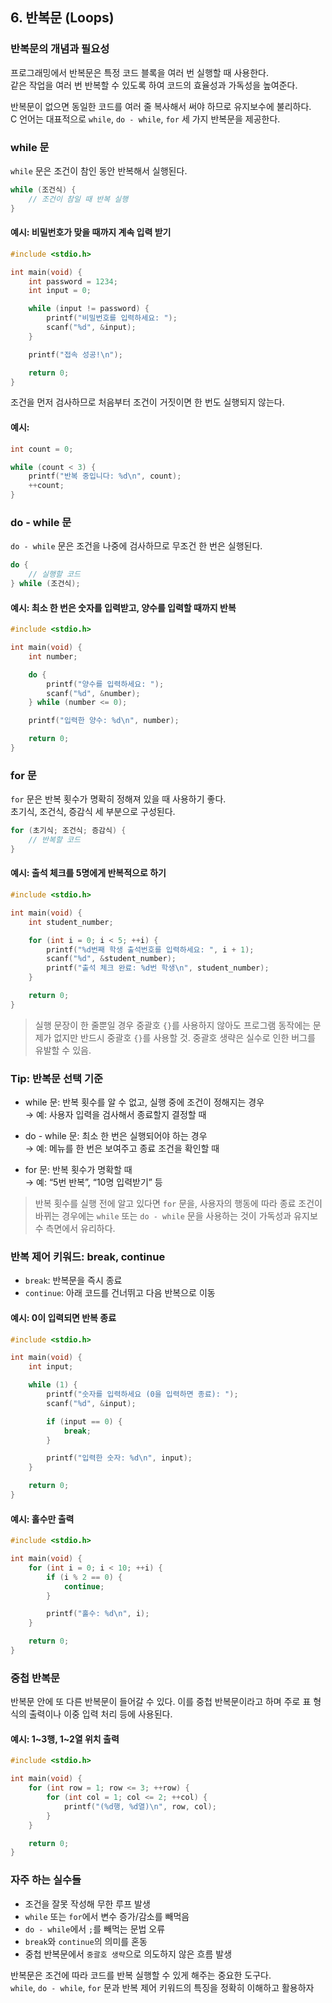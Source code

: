 ## 6. 반복문 (Loops)

### 반복문의 개념과 필요성

프로그래밍에서 반복문은 특정 코드 블록을 여러 번 실행할 때 사용한다.  
같은 작업을 여러 번 반복할 수 있도록 하여 코드의 효율성과 가독성을 높여준다.

반복문이 없으면 동일한 코드를 여러 줄 복사해서 써야 하므로 유지보수에 불리하다.  
C 언어는 대표적으로 `while`, `do - while`, `for` 세 가지 반복문을 제공한다.

### while 문

`while` 문은 조건이 참인 동안 반복해서 실행된다.

```c
while (조건식) {
    // 조건이 참일 때 반복 실행
}
```

#### 예시: 비밀번호가 맞을 때까지 계속 입력 받기

```c
#include <stdio.h>

int main(void) {
    int password = 1234;
    int input = 0;

    while (input != password) {
        printf("비밀번호를 입력하세요: ");
        scanf("%d", &input);
    }

    printf("접속 성공!\n");

    return 0;
}
```

조건을 먼저 검사하므로 처음부터 조건이 거짓이면 한 번도 실행되지 않는다.

#### 예시:
```c
int count = 0;

while (count < 3) {
    printf("반복 중입니다: %d\n", count);
    ++count;
}
```

### do - while 문

`do - while` 문은 조건을 나중에 검사하므로 무조건 한 번은 실행된다.

```c
do {
    // 실행할 코드
} while (조건식);
```

#### 예시: 최소 한 번은 숫자를 입력받고, 양수를 입력할 때까지 반복

```c
#include <stdio.h>

int main(void) {
    int number;

    do {
        printf("양수를 입력하세요: ");
        scanf("%d", &number);
    } while (number <= 0);

    printf("입력한 양수: %d\n", number);

    return 0;
}
```

### for 문

`for` 문은 반복 횟수가 명확히 정해져 있을 때 사용하기 좋다.  
초기식, 조건식, 증감식 세 부분으로 구성된다.

```c
for (초기식; 조건식; 증감식) {
    // 반복할 코드
}
```

#### 예시: 출석 체크를 5명에게 반복적으로 하기

```c
#include <stdio.h>

int main(void) {
    int student_number;

    for (int i = 0; i < 5; ++i) {
        printf("%d번째 학생 출석번호를 입력하세요: ", i + 1);
        scanf("%d", &student_number);
        printf("출석 체크 완료: %d번 학생\n", student_number);
    }

    return 0;
}
```

> 실행 문장이 한 줄뿐일 경우 중괄호 `{}`를 사용하지 않아도 프로그램 동작에는 문제가 없지만 반드시 중괄호 `{}`를 사용할 것. 중괄호 생략은 실수로 인한 버그를 유발할 수 있음.

### Tip: 반복문 선택 기준

- while 문: 반복 횟수를 알 수 없고, 실행 중에 조건이 정해지는 경우  
  → 예: 사용자 입력을 검사해서 종료할지 결정할 때

- do - while 문: 최소 한 번은 실행되어야 하는 경우  
  → 예: 메뉴를 한 번은 보여주고 종료 조건을 확인할 때

- for 문: 반복 횟수가 명확할 때  
  → 예: “5번 반복”, “10명 입력받기” 등
 
> 반복 횟수를 실행 전에 알고 있다면 `for` 문을, 사용자의 행동에 따라 종료 조건이 바뀌는 경우에는 `while` 또는 `do - while` 문을 사용하는 것이 가독성과 유지보수 측면에서 유리하다.


### 반복 제어 키워드: break, continue

- `break`: 반복문을 즉시 종료
- `continue`: 아래 코드를 건너뛰고 다음 반복으로 이동

#### 예시: 0이 입력되면 반복 종료

```c
#include <stdio.h>

int main(void) {
    int input;

    while (1) {
        printf("숫자를 입력하세요 (0을 입력하면 종료): ");
        scanf("%d", &input);

        if (input == 0) {
            break;
        }

        printf("입력한 숫자: %d\n", input);
    }

    return 0;
}
```

#### 예시: 홀수만 출력

```c
#include <stdio.h>

int main(void) {
    for (int i = 0; i < 10; ++i) {
        if (i % 2 == 0) {
            continue;
        }

        printf("홀수: %d\n", i);
    }

    return 0;
}
```

### 중첩 반복문

반복문 안에 또 다른 반복문이 들어갈 수 있다. 이를 중첩 반복문이라고 하며 주로 표 형식의 출력이나 이중 입력 처리 등에 사용된다.

#### 예시: 1~3행, 1~2열 위치 출력

```c
#include <stdio.h>

int main(void) {
    for (int row = 1; row <= 3; ++row) {
        for (int col = 1; col <= 2; ++col) {
            printf("(%d행, %d열)\n", row, col);
        }
    }

    return 0;
}
```

### 자주 하는 실수들

- 조건을 잘못 작성해 무한 루프 발생
- `while` 또는 `for`에서 변수 증가/감소를 빼먹음
- `do - while`에서 `;`를 빼먹는 문법 오류
- `break`와 `continue`의 의미를 혼동
- 중첩 반복문에서 `중괄호 생략`으로 의도하지 않은 흐름 발생

반복문은 조건에 따라 코드를 반복 실행할 수 있게 해주는 중요한 도구다.  
`while`, `do - while`, `for` 문과 반복 제어 키워드의 특징을 정확히 이해하고 활용하자
